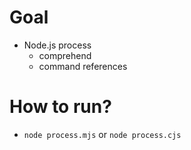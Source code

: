 # Goal
* Node.js process
  * comprehend
  * command references

# How to run?
* `node process.mjs` or `node process.cjs`
